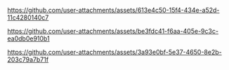 

https://github.com/user-attachments/assets/613e4c50-15f4-434e-a52d-11c4280140c7



https://github.com/user-attachments/assets/be3fdc41-f6aa-405e-9c3c-ea0db0e910b1



https://github.com/user-attachments/assets/3a93e0bf-5e37-4650-8e2b-203c79a7b71f

